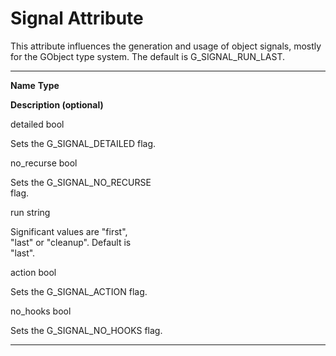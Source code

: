 

Signal Attribute
================

This attribute influences the generation and usage of object signals,
mostly for the GObject type system. The default is G\_SIGNAL\_RUN\_LAST.

  ------------------------------------ ------------------------------------
  **Name**                             **Type**

  **Description (optional)**           

  detailed                             bool

  Sets the G\_SIGNAL\_DETAILED flag.   

  no\_recurse                          bool

  Sets the G\_SIGNAL\_NO\_RECURSE      
  flag.                                

  run                                  string

  Significant values are "first",      
  "last" or "cleanup". Default is      
  "last".                              

  action                               bool

  Sets the G\_SIGNAL\_ACTION flag.     

  no\_hooks                            bool

  Sets the G\_SIGNAL\_NO\_HOOKS flag.  
  ------------------------------------ ------------------------------------

